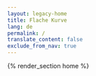 ```yaml
---
layout: legacy-home
title: Flache Kurve
lang: de
permalink: /
translate_content: false
exclude_from_nav: true
---
```


{% render_section home %}
